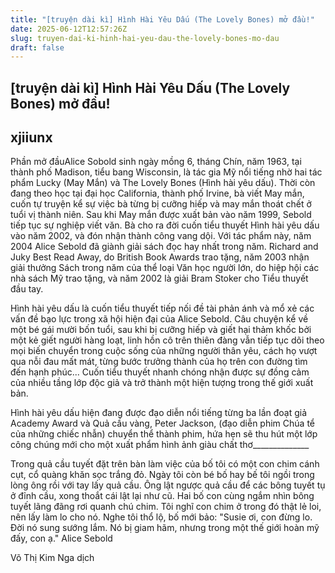 ```yaml
---
title: "[truyện dài kì] Hình Hài Yêu Dấu (The Lovely Bones) mở đầu!"
date: 2025-06-12T12:57:26Z
slug: truyen-dai-ki-hinh-hai-yeu-dau-the-lovely-bones-mo-dau
draft: false
---
```


## [truyện dài kì] Hình Hài Yêu Dấu (The Lovely Bones) mở đầu!

## xjiiunx

​Phần mở đầu​​Alice Sobold sinh ngày mồng 6, tháng Chín, năm 1963, tại thành phố Madison, tiểu bang Wisconsin, là tác gia Mỹ nổi tiếng nhờ hai tác phẩm Lucky (May Mắn) và The Lovely Bones (Hình hài yêu dấu). Thời còn đang theo học tại đại học California, thành phố Irvine, bà viết May mắn, cuốn tự truyện kể sự việc bà từng bị cưỡng hiếp và may mắn thoát chết ở tuổi vị thành niên. Sau khi May mắn được xuất bản vào năm 1999, Sebold tiếp tục sự nghiệp viết văn. Bà cho ra đời cuốn tiểu thuyết Hình hài yêu dấu vào năm 2002, và đón nhận thành công vang dội. Với tác phẩm này, năm 2004 Alice Sebold đã giành giải sách đọc hay nhất trong năm. Richard and Juky Best Read Away, do British Book Awards trao tặng, năm 2003 nhận giải thưởng Sách trong năm của thể loại Văn học người lớn, do hiệp hội các nhà sách Mỹ trao tặng, và năm 2002 là giải Bram Stoker cho Tiểu thuyết đầu tay.

Hình hài yêu dấu là cuốn tiểu thuyết tiếp nối đề tài phản ánh và mổ xẻ các vấn đề bạo lực trong xã hội hiện đại của Alice Sebold. Câu chuyện kể về một bé gái mười bốn tuổi, sau khi bị cưỡng hiếp và giết hại thảm khốc bởi một kẻ giết người hàng loạt, linh hồn cô trên thiên đàng vẫn tiếp tục dõi theo mọi biến chuyển trong cuộc sống của những người thân yêu, cách họ vượt qua nỗi đau mất mát, từng bước trưởng thành của họ trên con đường tìm đến hạnh phúc... Cuốn tiểu thuyết nhanh chóng nhận được sự đồng cảm của nhiều tầng lớp độc giả và trở thành một hiện tượng trong thế giới xuất bản.

Hình hài yêu dấu hiện đang được đạo diễn nổi tiếng từng ba lần đoạt giả Academy Award và Quả cầu vàng, Peter Jackson, (đạo diễn phim Chúa tể của những chiếc nhẫn) chuyển thể thành phim, hứa hẹn sẽ thu hút một lớp công chúng mới cho một xuất phẩm hình ảnh giàu chất thơ
​______________


Trong quả cầu tuyết đặt trên bàn làm việc của bố tôi có một con chim cánh cụt, cổ quàng khăn sọc trắng đỏ. Ngày tôi còn bé bố hay bế tôi ngồi trong lòng ông rồi với tay lấy quả cầu. Ông lật ngược quả cầu để các bông tuyết tụ ở đỉnh cầu, xong thoắt cái lật lại như cũ. Hai bố con cùng ngắm nhìn bông tuyết lãng đãng rơi quanh chú chim. Tôi nghĩ con chim ở trong đó thật lẻ loi, nên lấy làm lo cho nó. Nghe tôi thổ lộ, bố mới bảo: "Susie ơi, con đừng lo. Đời nó sung sướng lắm. Nó bị giam hãm, nhưng trong một thế giới hoàn mỹ đấy, con ạ."​ ​Alice Sebold

Võ Thị Kim Nga dịch​